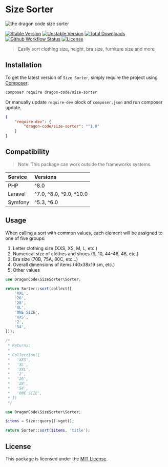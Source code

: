 # Size Sorter

![the dragon code size sorter](https://preview.dragon-code.pro/the-dragon-code/size-sorter.svg?brand=php&invert=1)

[![Stable Version][badge_stable]][link_packagist]
[![Unstable Version][badge_unstable]][link_packagist]
[![Total Downloads][badge_downloads]][link_packagist]
[![Github Workflow Status][badge_build]][link_build]
[![License][badge_license]][link_license]

> Easily sort clothing size, height, bra size, furniture size and more

## Installation

To get the latest version of `Size Sorter`, simply require the project using [Composer](https://getcomposer.org):

```bash
composer require dragon-code/size-sorter
```

Or manually update `require-dev` block of `composer.json` and run composer update.

```json
{
    "require-dev": {
        "dragon-code/size-sorter": "^1.0"
    }
}
```

## Compatibility

> Note: This package can work outside the frameworks systems.

| Service | Versions                |
|:--------|:------------------------|
| PHP     | ^8.0                    |
| Laravel | ^7.0, ^8.0, ^9.0, ^10.0 |
| Symfony | ^5.3, ^6.0              |

## Usage

When calling a sort with common values, each element will be assigned to one of five groups:

1. Letter clothing size (XXS, XS, M, L, etc.)
2. Numerical size of clothes and shoes (9, 10, 44-46, 48, etc.)
3. Bra size (70B, 75A, 80C, etc...)
4. Overall dimensions of items (40x38x19 sm, etc.)
5. Other values

```php
use DragonCode\SizeSorter\Sorter;

return Sorter::sort(collect([
    'XXL',
    '26',
    '28',
    'XL',
    'ONE SIZE',
    'XXS',
    '2',
    '54',
]));

/*
 * Returns:
 * 
 * Collection([
 *   'XXS',
 *   'XL',
 *   'XXL',
 *   '2',
 *   '26',
 *   '28',
 *   '54',
 *   'ONE SIZE',
 * ])
 */
```

```php
use DragonCode\SizeSorter\Sorter;

$items = Size::query()->get();

return Sorter::sort($items, 'title');
```

## License

This package is licensed under the [MIT License](LICENSE).


[badge_build]:          https://img.shields.io/github/actions/workflow/status/TheDragonCode/size-sorter/phpunit.yml?style=flat-square

[badge_downloads]:      https://img.shields.io/packagist/dt/dragon-code/size-sorter.svg?style=flat-square

[badge_license]:        https://img.shields.io/packagist/l/dragon-code/size-sorter.svg?style=flat-square

[badge_stable]:         https://img.shields.io/github/v/release/TheDragonCode/size-sorter?label=stable&style=flat-square

[badge_unstable]:       https://img.shields.io/badge/unstable-dev--main-orange?style=flat-square

[link_build]:           https://github.com/TheDragonCode/size-sorter/actions

[link_license]:         LICENSE

[link_packagist]:       https://packagist.org/packages/dragon-code/size-sorter
